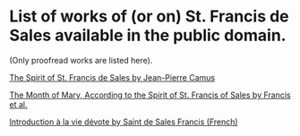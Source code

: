 # List of works of (or on) St. Francis de Sales available in the public domain.
(Only proofread works are listed here).

[The Spirit of St. Francis de Sales by Jean-Pierre Camus](https://www.gutenberg.org/ebooks/9184)

[The Month of Mary, According to the Spirit of St. Francis of Sales by Francis et al.](https://www.gutenberg.org/ebooks/48887)

[Introduction à la vie dévote by Saint de Sales Francis (French)](https://www.gutenberg.org/ebooks/53540)

